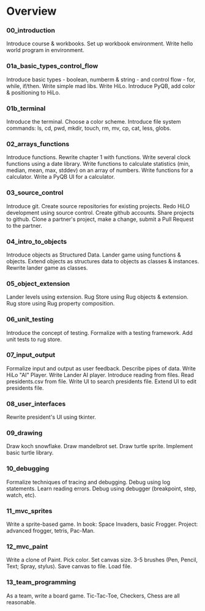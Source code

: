 Overview
================================================================================

### 00_introduction

Introduce course & workbooks. Set up workbook environment. Write hello world
program in environment.

### 01a_basic_types_control_flow

Introduce basic types - boolean, numberm & string - and control flow - for,
while, if/then.  Write simple mad libs. Write HiLo. Introduce PyQB, add color &
positioning to HiLo.

### 01b_terminal

Introduce the terminal. Choose a color scheme. Introduce file system commands:
ls, cd, pwd, mkdir, touch, rm, mv, cp, cat, less, globs.

### 02_arrays_functions

Introduce functions. Rewrite chapter 1 with functions. Write several clock
functions using a date library. Write functions to calculate statistics (min, 
median, mean, max, stddev) on an array of numbers. Write functions for a
calculator. Write a PyQB UI for a calculator.

### 03_source_control

Introduce git. Create source repositories for existing projects. Redo HiLO
development using source control. Create github accounts. Share projects to
github. Clone a partner's project, make a change, submit a Pull Request to the
partner.

### 04_intro_to_objects

Introduce objects as Structured Data. Lander game using functions & objects.
Extend objects as structures data to objects as classes & instances. Rewrite
lander game as classes. 

### 05_object_extension

Lander levels using extension. Rug Store using Rug objects & extension. Rug
store using Rug property composition.

### 06_unit_testing

Introduce the concept of testing. Formalize with a testing framework. Add unit
tests to rug store.

### 07_input_output

Formalize input and output as user feedback. Describe pipes of data. Write HiLo
"AI" Player. Write Lander AI player. Introduce reading from files. Read
presidents.csv from file. Write UI to search presidents file. Extend UI to edit
presidents file.

### 08_user_interfaces

Rewrite president's UI using tkinter.

### 09_drawing

Draw koch snowflake. Draw mandelbrot set. Draw turtle sprite. Implement basic
turtle library.

### 10_debugging

Formalize techniques of tracing and debugging. Debug using log statements. Learn
reading errors. Debug using debugger (breakpoint, step, watch, etc).

### 11_mvc_sprites

Write a sprite-based game. In book: Space Invaders, basic Frogger. Project:
advanced frogger, tetris, Pac-Man.

### 12_mvc_paint

Write a clone of Paint. Pick color. Set canvas size. 3-5 brushes (Pen, Pencil,
Text; Spray, stylus). Save canvas to file. Load file.

### 13_team_programming

As a team, write a board game. Tic-Tac-Toe, Checkers, Chess are all reasonable.
